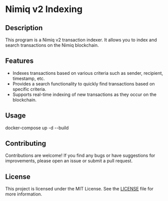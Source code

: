 # Nimiq v2 Indexing

## Description
This program is a Nimiq v2 transaction indexer. It allows you to index and search transactions on the Nimiq blockchain.

## Features
- Indexes transactions based on various criteria such as sender, recipient, timestamp, etc.
- Provides a search functionality to quickly find transactions based on specific criteria.
- Supports real-time indexing of new transactions as they occur on the blockchain.

## Usage
docker-compose up -d --build

## Contributing
Contributions are welcome! If you find any bugs or have suggestions for improvements, please open an issue or submit a pull request.

## License
This project is licensed under the MIT License. See the [LICENSE](LICENSE) file for more information.
